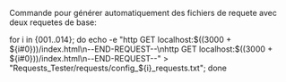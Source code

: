 Commande pour générer automatiquement des fichiers de requete avec deux requetes de base:

for i in {001..014}; do echo -e "http GET localhost:$((3000 + ${i#0}))/index.html\n--END-REQUEST--\nhttp GET localhost:$((3000 + ${i#0}))/index.html\n--END-REQUEST--" > "Requests_Tester/requests/config_${i}_requests.txt"; done


